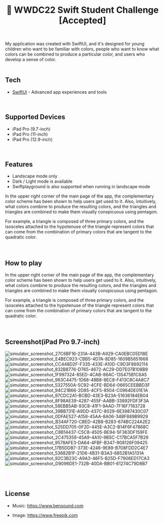 # <div align="center"> WWDC22 Swift Student Challenge [Accepted]</div>


<br/>

My application was created with SwiftUI, and it's designed for young children who want to be familiar with colors, people who want to know what colors can be combined to produce a particular color, and users who develop a sense of color.  
<br/>

## Tech
- [SwiftUI] - Advanced app experiences and tools
<br/>


## Supported Devices 
- iPad Pro (9.7-inch) 
- iPad Pro (11-inch)
- iPad Pro (12.9-inch)
<br/>


## Features
- Landscape mode only
- Dark / Light mode is available
- Swiftplayground is also supported when running in landscape mode

In the upper right corner of the main page of the app, the complementary color scheme has been shown to help users get used to it.
Also, intuitively, what colors combine to produce the resulting colors, and the triangles and triangles are combined to make them visually conspicuous using pentagon.

For example, a triangle is composed of three primary colors, and the isosceles attached to the hypotenuse of the triangle represent colors that can come from the combination of primary colors that are tangent to the quadratic color.
<br/>
<br/>
<br/>

## How to play

In the upper right corner of the main page of the app, the complementary color scheme has been shown to help users get used to it.
Also, intuitively, what colors combine to produce the resulting colors, and the triangles and triangles are combined to make them visually conspicuous using pentagon.

For example, a triangle is composed of three primary colors, and the isosceles attached to the hypotenuse of the triangle represent colors that can come from the combination of primary colors that are tangent to the quadratic color.
<br/>
<br/>
<br/>


## Screenshot(iPad Pro 9.7-inch)

![simulator_screenshot_27C6BF16-231A-443B-A929-CA0EBC05D18E](https://user-images.githubusercontent.com/67509011/167242620-9647f28a-ed44-4e44-8ab0-2bce1b5b563d.png)
![simulator_screenshot_E4BEC923-CBB5-4D7A-8D85-1609B5651668](https://user-images.githubusercontent.com/67509011/167242623-2f17c39c-304e-41db-abc6-3d92cc0bd2a7.png)
![simulator_screenshot_CC448D2F-F335-433E-A10D-C9D3F8692114](https://user-images.githubusercontent.com/67509011/167242624-6f09265a-1a0b-42cc-a4de-b07019b9d27d.png)
![simulator_screenshot_832B8776-D765-4672-AC29-DD7E07B108B9](https://user-images.githubusercontent.com/67509011/167242626-f41b1c5e-880b-4a93-944a-be45c754dfa2.png)
![simulator_screenshot_1F997324-85ED-4CAB-86AC-135475B1C6A5](https://user-images.githubusercontent.com/67509011/167242627-80fd0dca-50a2-4594-a633-887a995a30e9.png)
![simulator_screenshot_963C4475-1D68-48B8-8EC8-F413C8C4A8C7](https://user-images.githubusercontent.com/67509011/167242629-04fa6983-17cb-4bea-9fed-a7d1749e3e50.png)
![simulator_screenshot_5327550A-5C92-4CFE-BD64-0665CEEBBD3F](https://user-images.githubusercontent.com/67509011/167242630-f58a796c-ca73-4c05-a299-bcd25d79b458.png)
![simulator_screenshot_94C21B66-2D85-4CF5-8504-C0964DE01E1A](https://user-images.githubusercontent.com/67509011/167242631-eb2b88ce-9716-4974-a4b9-e85be3e73d10.png)
![simulator_screenshot_97CDC2A1-BCBD-43E3-B23A-51636184EB04](https://user-images.githubusercontent.com/67509011/167242633-0bb86ef0-d8c6-42e4-b851-d198673215d0.png)
![simulator_screenshot_8F98AE39-4287-455F-AABB-33892FDF3F3A](https://user-images.githubusercontent.com/67509011/167242634-52b35c99-8bd3-4d3a-89eb-e4b493defff5.png)
![simulator_screenshot_58EBB5AB-93C8-41F1-9AAD-7F16F7163728](https://user-images.githubusercontent.com/67509011/167242637-68ce7b89-4df9-40e5-a9d0-e049e81d0a88.png)
![simulator_screenshot_39BB731E-A9DD-437C-8029-6E3987430C07](https://user-images.githubusercontent.com/67509011/167242638-8ba53cec-e8a8-414b-ada6-3ce465875bb0.png)
![simulator_screenshot_0DFAE527-A158-45AA-8A06-34BF889B9929](https://user-images.githubusercontent.com/67509011/167242639-2b0e308e-366d-4afc-aa91-3a16a2db52d7.png)
![simulator_screenshot_B34AF720-CBED-42B8-B283-674BC224A2E2](https://user-images.githubusercontent.com/67509011/167242640-19293beb-e58b-403c-b2fb-eef827342b82.png)
![simulator_screenshot_525DD705-0F2D-445E-A3C2-B14F6F47868C](https://user-images.githubusercontent.com/67509011/167242641-e68d4c10-84bf-410a-b24c-82ca6ec3a50b.png)
![simulator_screenshot_C8B14437-C5C8-4505-BE94-5F363DF159FE](https://user-images.githubusercontent.com/67509011/167242643-68e3d454-0f21-48da-9642-6cc82e61597c.png)
![simulator_screenshot_2C475359-45A9-4A10-9B5C-C17BCA5F7B29](https://user-images.githubusercontent.com/67509011/167242646-f0201072-a774-49c5-8d83-a3de3297a199.png)
![simulator_screenshot_9578AFE3-DA64-4FBF-B347-908126F09425](https://user-images.githubusercontent.com/67509011/167242647-51e0d880-0b5f-4f5b-826c-1e47961f7f6e.png)
![simulator_screenshot_17B5DDB7-373E-4246-9E89-B708FDD2C4E7](https://user-images.githubusercontent.com/67509011/167242728-4e511db8-f819-4846-b074-85a6f30ce843.png)
![simulator_screenshot_53682B1F-21D6-4B31-B3A3-6852B1A5131A](https://user-images.githubusercontent.com/67509011/167242737-0a2be013-f4c5-49ae-ad8d-b3725d1cf14d.png)
![simulator_screenshot_92C3B23C-A9A3-46F5-B25D-F7906ED17CA3](https://user-images.githubusercontent.com/67509011/167242770-a53797d4-d66e-4c9e-b759-6f56d0039e70.png)
![simulator_screenshot_D9096DE1-732B-40DA-BB01-61274C79D8B7](https://user-images.githubusercontent.com/67509011/167242733-2331b8b8-0fb9-4d2f-859d-9e34359a21e1.png)

<br/>
<br/>

## License
- Music: https://www.bensound.com
- Image: https://www.freepik.com


   [SwiftUI]: <https://developer.apple.com/xcode/swiftui/>
  

